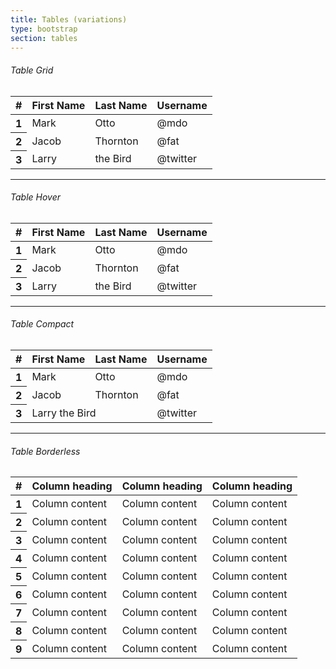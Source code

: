 ```yaml
---
title: Tables (variations)
type: bootstrap
section: tables
---
```


###### Table Grid

<div class="table-responsive"><table class="table table-bordered"> <thead> <tr> <th>#</th> <th>First Name</th> <th>Last Name</th> <th>Username</th> </tr> </thead> <tbody> <tr> <th scope="row">1</th> <td>Mark</td> <td>Otto</td> <td>@mdo</td> </tr> <tr> <th scope="row">2</th> <td>Jacob</td> <td>Thornton</td> <td>@fat</td> </tr> <tr> <th scope="row">3</th> <td>Larry</td> <td>the Bird</td> <td>@twitter</td> </tr> </tbody> </table></div>

---

###### Table Hover

<div class="table-responsive"><table class="table table-hover"> <thead> <tr> <th>#</th> <th>First Name</th> <th>Last Name</th> <th>Username</th> </tr> </thead> <tbody> <tr> <th scope="row">1</th> <td>Mark</td> <td>Otto</td> <td>@mdo</td> </tr> <tr> <th scope="row">2</th> <td>Jacob</td> <td>Thornton</td> <td>@fat</td> </tr> <tr> <th scope="row">3</th> <td>Larry</td> <td>the Bird</td> <td>@twitter</td> </tr> </tbody> </table></div>

---

###### Table Compact

<div class="table-responsive"><table class="table table-condensed"> <thead> <tr> <th>#</th> <th>First Name</th> <th>Last Name</th> <th>Username</th> </tr> </thead> <tbody> <tr> <th scope="row">1</th> <td>Mark</td> <td>Otto</td> <td>@mdo</td> </tr> <tr> <th scope="row">2</th> <td>Jacob</td> <td>Thornton</td> <td>@fat</td> </tr> <tr> <th scope="row">3</th> <td colspan="2">Larry the Bird</td> <td>@twitter</td> </tr> </tbody> </table></div>

---

###### Table Borderless

<div class="table-responsive"><table class="table table-borderless table-condensed"> <thead> <tr> <th>#</th> <th>Column heading</th> <th>Column heading</th> <th>Column heading</th> </tr> </thead> <tbody> <tr> <th scope="row">1</th> <td>Column content</td> <td>Column content</td> <td>Column content</td> </tr> <tr> <th scope="row">2</th> <td>Column content</td> <td>Column content</td> <td>Column content</td> </tr> <tr > <th scope="row">3</th> <td>Column content</td> <td>Column content</td> <td>Column content</td> </tr> <tr> <th scope="row">4</th> <td>Column content</td> <td>Column content</td> <td>Column content</td> </tr> <tr > <th scope="row">5</th> <td>Column content</td> <td>Column content</td> <td>Column content</td> </tr> <tr> <th scope="row">6</th> <td>Column content</td> <td>Column content</td> <td>Column content</td> </tr> <tr > <th scope="row">7</th> <td>Column content</td> <td>Column content</td> <td>Column content</td> </tr> <tr> <th scope="row">8</th> <td>Column content</td> <td>Column content</td> <td>Column content</td> </tr> <tr > <th scope="row">9</th> <td>Column content</td> <td>Column content</td> <td>Column content</td> </tr> </tbody> </table></div>
